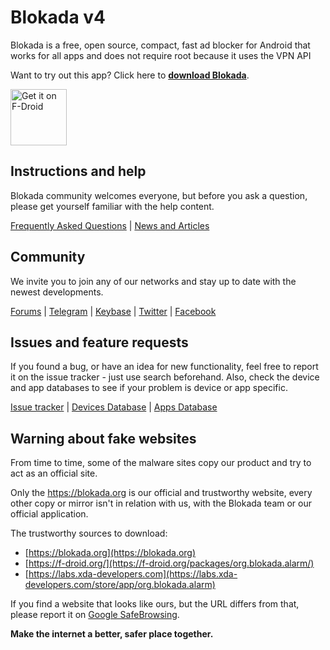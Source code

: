 # Blokada v4

Blokada is a free, open source, compact, fast ad blocker for Android that works for all apps and does not require root because it uses the VPN API

Want to try out this app? Click here to **[download Blokada](http://go.blokada.org/download_section)**.

<a href="https://f-droid.org/packages/org.blokada.alarm/" target="_blank">
<img src="https://fdroid.gitlab.io/artwork/badge/get-it-on.png" alt="Get it on F-Droid" height="90"/></a>

## Instructions and help

Blokada community welcomes everyone, but before you ask a question, please get yourself familiar with the help content.

[Frequently Asked Questions](http://go.blokada.org/faq) | [News and Articles](http://go.blokada.org/blog)

## Community

We invite you to join any of our networks and stay up to date with the newest developments.

[Forums](http://go.blokada.org/forum) | [Telegram](http://go.blokada.org/chat) | [Keybase](https://keybase.io/blocka) | [Twitter](http://go.blokada.org/social_twitter) | [Facebook](http://go.blokada.org/social_facebook)

## Issues and feature requests

If you found a bug, or have an idea for new functionality, feel free to report it on the issue tracker - just use search beforehand. Also, check the device and app databases to see if your problem is device or app specific.

[Issue tracker](http://go.blokada.org/issue) | [Devices Database](http://go.blokada.org/issue_device) | [Apps Database](http://go.blokada.org/issue_app)


## Warning about fake websites

From time to time, some of the malware sites copy our product and try to act as an official site.

Only the https://blokada.org is our official and trustworthy website, every other copy or mirror isn't in relation with us, with the Blokada team or our official application.

The trustworthy sources to download:
- [https://blokada.org](https://blokada.org)
- [https://f-droid.org/](https://f-droid.org/packages/org.blokada.alarm/)
- [https://labs.xda-developers.com](https://labs.xda-developers.com/store/app/org.blokada.alarm)

If you find a website that looks like ours, but the URL differs from that, please report it on [Google SafeBrowsing](https://safebrowsing.google.com/safebrowsing/report_phish/?hl=en).

**Make the internet a better, safer place together.**
